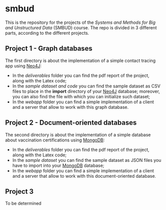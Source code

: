 # smbud
This is the repository for the projects of the *Systems and Methods for Big and Unstructured Data* (SMBUD) course. The repo is divided in 3 different parts, according to the different projects.

## Project 1 - Graph databases
The first directory is about the implementation of a simple contact tracing app using [Neo4J](https://neo4j.com/):
- In the *deliverables* folder you can find the pdf report of the project, along with the Latex code;
- In the *sample dataset and code* you can find the sample dataset as CSV files to place in the **import** directory of your [Neo4J](https://neo4j.com/) database; moreover, you can also find the file with which you can initialize such dataset;
- In the *webapp* folder you can find a simple implementation of a client and a server that allow to work with this graph database.

## Project 2 - Document-oriented databases
The second directory is about the implementation of a simple database about vaccination certifications using [MongoDB](https://mongodb.com/):
- In the *deliverables* folder you can find the pdf report of the project, along with the Latex code;
- In the *sample dataset* you can find the sample dataset as JSON files you have to import into your [MongoDB](https://mongodb.com/) database;
- In the *webapp* folder you can find a simple implementation of a client and a server that allow to work with this document-oriented database.

## Project 3
To be determined
